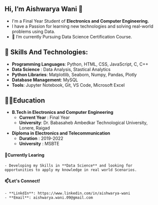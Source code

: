  ## Hi, I’m Aishwarya Wani 👋
  - I'm a Final Year Student of **Electronics and Computer Engineering.**
  - I have a Passion for learning new technologies and solving real-world problems using Data. 
  - 🌱 I’m currently Pursuing Data Science Certification Course. 

 ## 🔧 Skills And Technologies:
  - **Programming Languages**: Python, HTML, CSS, JavaScript, C, C++
  - **Data Science** : Data Analysis, Stastical Analytics
  - **Python Libraries**: Matplotlib, Seaborn, Numpy, Pandas, Plotly
  - **Database Management**: MySQL
  - **Tools**: Jupyter Notebook, Git, VS Code, Microsoft Excel

 ## 👩‍🎓Education
 - **B.Tech in Electronics and Computer Engineering**
     - **Current Year** : Final Year
     - **University**: Dr. Babasaheb Ambedkar Technological University, Lonere, Raigad
 - **Diploma in Electronics and Telecommunication**
     - **Duration** : 2019-2022
     - **University** : MSBTE

 #### 🌱Currently Learing 
    - Developing my Skills in **Data Science** and looking for opportunities to apply my knowledge in real world Scenarios.
		
 #### 📫Let's Connect!
    - **LinkdIn**: https://www.linkedin.com/in/aishwarya-wani
    - **Email**: aishwarya.wani.09@gmail.com
    
<!---
Aishwarya-Wani18/Aishwarya-Wani18 is a ✨ special ✨ repository because its `README.md` (this file) appears on your GitHub profile.
You can click the Preview link to take a look at your changes.
--->
